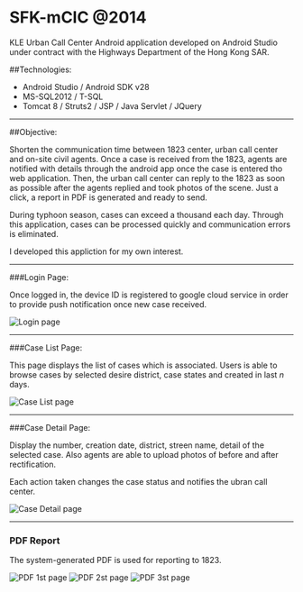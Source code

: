 # SFK-mCIC @2014
<p>KLE Urban Call Center Android application developed on Android Studio under contract with the Highways Department of the Hong Kong SAR.</p>

##Technologies:
- Android Studio / Android SDK v28
- MS-SQL2012 / T-SQL
- Tomcat 8 / Struts2 / JSP / Java Servlet / JQuery

---

##Objective:

<p>Shorten the communication time between 1823 center, urban call center and on-site civil agents. Once a case is received from the 1823, agents are notified with details through the android app once the case is entered tho web application. Then, the urban call center can reply to the 1823 as soon as possible after the agents replied and took photos of the scene. Just a click, a report in PDF is generated and ready to send.</p>

<p>During typhoon season, cases can exceed a thousand each day. Through this application, cases can be processed quickly and communication errors is eliminated.</p>

<p>I developed this appliction for my own interest.</p>

---

###Login Page:
<p>Once logged in, the device ID is registered to google cloud service in order to provide push notification once new case received.</p>

![Login page](/screens/login.png)

---

###Case List Page:
<p>This page displays the list of cases which is associated. Users is able to browse cases by selected desire district, case states and created in last <em>n</em> days.</p>

![Case List page](/screens/case_list.png)

---

###Case Detail Page:
<p>Display the number, creation date, district, streen name, detail of the selected case. Also agents are able to upload photos of before and after rectification.</p>
<p>Each action taken changes the case status and notifies the ubran call center.</p>

![Case Detail page](/screens/case_detail.png)

---

### PDF Report

<p>The system-generated PDF is used for reporting to 1823.</p>

![PDF 1st page](/screens/PDF_report/PDF_1.png)
![PDF 2st page](/screens/PDF_report/PDF_2.png)
![PDF 3st page](/screens/PDF_report/PDF_3.png)
